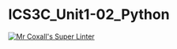 # ICS3C_Unit1-02_Python
[![Mr Coxall's Super Linter](https://github.com/ICS3C-Programming-Jason-G/ICS3C_Unit1-02_Python/workflows/Mr%20Coxall's%20Super%20Linter/badge.svg)](https://github.com/ICS3C-Programming-Jason-G/ICS3C_Unit1-02_Python/actions/)
